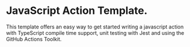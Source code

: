 # JavaScript Action Template.

This template offers an easy way to get started writing a javascript action with TypeScript compile time support, unit testing with Jest and using the GitHub Actions Toolkit.


